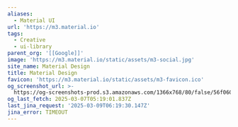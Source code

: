 ```yaml
---
aliases:
  - Material UI
url: 'https://m3.material.io'
tags:
  - Creative
  - ui-library
parent_org: '[[Google]]'
image: 'https://m3.material.io/static/assets/m3-social.jpg'
site_name: Material Design
title: Material Design
favicon: 'https://m3.material.io/static/assets/m3-favicon.ico'
og_screenshot_url: >-
  https://og-screenshots-prod.s3.amazonaws.com/1366x768/80/false/56f060d26c0d011a63735a0d1e9c3359dac35ad71d2f7b52a923ef3feec3055a.jpeg
og_last_fetch: 2025-03-07T05:19:01.837Z
last_jina_request: '2025-03-09T06:19:30.147Z'
jina_error: TIMEOUT
---
```


